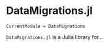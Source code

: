 # DataMigrations.jl

```@meta
CurrentModule = DataMigrations
```

`DataMigrations.jl` is a Julia library for...
